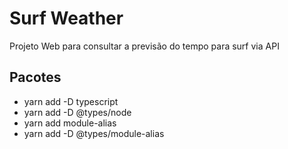 # Surf Weather
Projeto Web para consultar a previsão do tempo para surf via API

## Pacotes
 * yarn add -D typescript
 * yarn add -D @types/node
 * yarn add module-alias
 * yarn add -D @types/module-alias
  
